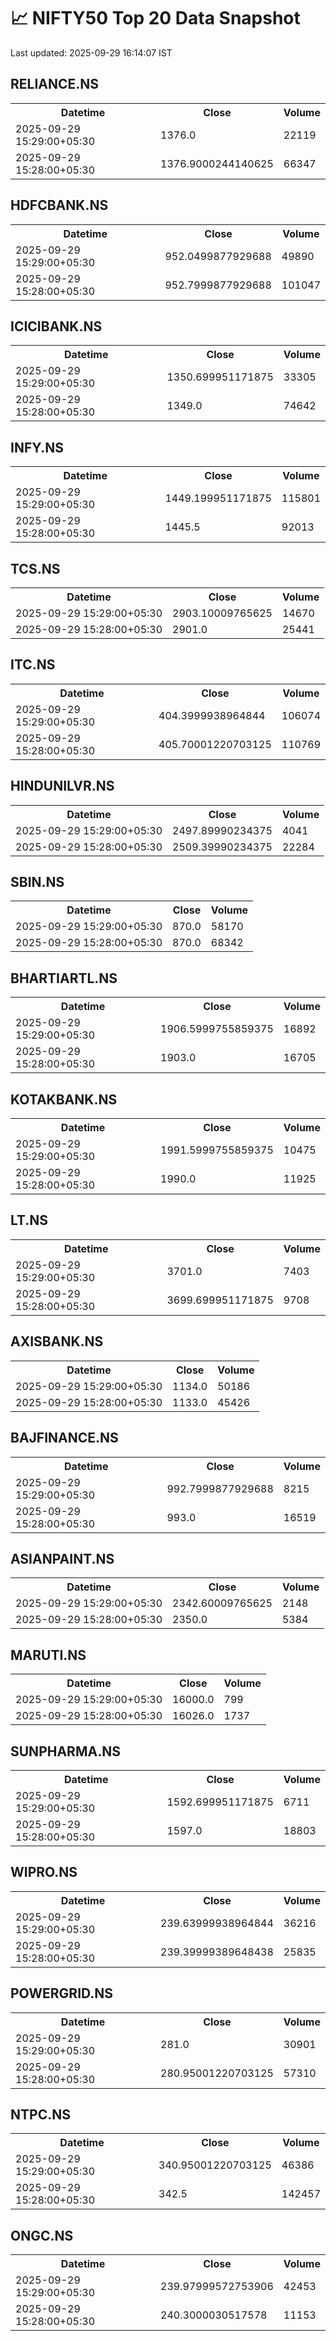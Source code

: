 # 📈 NIFTY50 Top 20 Data Snapshot

Last updated: 2025-09-29 16:14:07 IST

## RELIANCE.NS

<table>
  <tr><th>Datetime</th><th>Close</th><th>Volume</th></tr>
  <tr><td>2025-09-29 15:29:00+05:30</td><td>1376.0</td><td>22119</td></tr>
  <tr><td>2025-09-29 15:28:00+05:30</td><td>1376.9000244140625</td><td>66347</td></tr>
</table>

## HDFCBANK.NS

<table>
  <tr><th>Datetime</th><th>Close</th><th>Volume</th></tr>
  <tr><td>2025-09-29 15:29:00+05:30</td><td>952.0499877929688</td><td>49890</td></tr>
  <tr><td>2025-09-29 15:28:00+05:30</td><td>952.7999877929688</td><td>101047</td></tr>
</table>

## ICICIBANK.NS

<table>
  <tr><th>Datetime</th><th>Close</th><th>Volume</th></tr>
  <tr><td>2025-09-29 15:29:00+05:30</td><td>1350.699951171875</td><td>33305</td></tr>
  <tr><td>2025-09-29 15:28:00+05:30</td><td>1349.0</td><td>74642</td></tr>
</table>

## INFY.NS

<table>
  <tr><th>Datetime</th><th>Close</th><th>Volume</th></tr>
  <tr><td>2025-09-29 15:29:00+05:30</td><td>1449.199951171875</td><td>115801</td></tr>
  <tr><td>2025-09-29 15:28:00+05:30</td><td>1445.5</td><td>92013</td></tr>
</table>

## TCS.NS

<table>
  <tr><th>Datetime</th><th>Close</th><th>Volume</th></tr>
  <tr><td>2025-09-29 15:29:00+05:30</td><td>2903.10009765625</td><td>14670</td></tr>
  <tr><td>2025-09-29 15:28:00+05:30</td><td>2901.0</td><td>25441</td></tr>
</table>

## ITC.NS

<table>
  <tr><th>Datetime</th><th>Close</th><th>Volume</th></tr>
  <tr><td>2025-09-29 15:29:00+05:30</td><td>404.3999938964844</td><td>106074</td></tr>
  <tr><td>2025-09-29 15:28:00+05:30</td><td>405.70001220703125</td><td>110769</td></tr>
</table>

## HINDUNILVR.NS

<table>
  <tr><th>Datetime</th><th>Close</th><th>Volume</th></tr>
  <tr><td>2025-09-29 15:29:00+05:30</td><td>2497.89990234375</td><td>4041</td></tr>
  <tr><td>2025-09-29 15:28:00+05:30</td><td>2509.39990234375</td><td>22284</td></tr>
</table>

## SBIN.NS

<table>
  <tr><th>Datetime</th><th>Close</th><th>Volume</th></tr>
  <tr><td>2025-09-29 15:29:00+05:30</td><td>870.0</td><td>58170</td></tr>
  <tr><td>2025-09-29 15:28:00+05:30</td><td>870.0</td><td>68342</td></tr>
</table>

## BHARTIARTL.NS

<table>
  <tr><th>Datetime</th><th>Close</th><th>Volume</th></tr>
  <tr><td>2025-09-29 15:29:00+05:30</td><td>1906.5999755859375</td><td>16892</td></tr>
  <tr><td>2025-09-29 15:28:00+05:30</td><td>1903.0</td><td>16705</td></tr>
</table>

## KOTAKBANK.NS

<table>
  <tr><th>Datetime</th><th>Close</th><th>Volume</th></tr>
  <tr><td>2025-09-29 15:29:00+05:30</td><td>1991.5999755859375</td><td>10475</td></tr>
  <tr><td>2025-09-29 15:28:00+05:30</td><td>1990.0</td><td>11925</td></tr>
</table>

## LT.NS

<table>
  <tr><th>Datetime</th><th>Close</th><th>Volume</th></tr>
  <tr><td>2025-09-29 15:29:00+05:30</td><td>3701.0</td><td>7403</td></tr>
  <tr><td>2025-09-29 15:28:00+05:30</td><td>3699.699951171875</td><td>9708</td></tr>
</table>

## AXISBANK.NS

<table>
  <tr><th>Datetime</th><th>Close</th><th>Volume</th></tr>
  <tr><td>2025-09-29 15:29:00+05:30</td><td>1134.0</td><td>50186</td></tr>
  <tr><td>2025-09-29 15:28:00+05:30</td><td>1133.0</td><td>45426</td></tr>
</table>

## BAJFINANCE.NS

<table>
  <tr><th>Datetime</th><th>Close</th><th>Volume</th></tr>
  <tr><td>2025-09-29 15:29:00+05:30</td><td>992.7999877929688</td><td>8215</td></tr>
  <tr><td>2025-09-29 15:28:00+05:30</td><td>993.0</td><td>16519</td></tr>
</table>

## ASIANPAINT.NS

<table>
  <tr><th>Datetime</th><th>Close</th><th>Volume</th></tr>
  <tr><td>2025-09-29 15:29:00+05:30</td><td>2342.60009765625</td><td>2148</td></tr>
  <tr><td>2025-09-29 15:28:00+05:30</td><td>2350.0</td><td>5384</td></tr>
</table>

## MARUTI.NS

<table>
  <tr><th>Datetime</th><th>Close</th><th>Volume</th></tr>
  <tr><td>2025-09-29 15:29:00+05:30</td><td>16000.0</td><td>799</td></tr>
  <tr><td>2025-09-29 15:28:00+05:30</td><td>16026.0</td><td>1737</td></tr>
</table>

## SUNPHARMA.NS

<table>
  <tr><th>Datetime</th><th>Close</th><th>Volume</th></tr>
  <tr><td>2025-09-29 15:29:00+05:30</td><td>1592.699951171875</td><td>6711</td></tr>
  <tr><td>2025-09-29 15:28:00+05:30</td><td>1597.0</td><td>18803</td></tr>
</table>

## WIPRO.NS

<table>
  <tr><th>Datetime</th><th>Close</th><th>Volume</th></tr>
  <tr><td>2025-09-29 15:29:00+05:30</td><td>239.63999938964844</td><td>36216</td></tr>
  <tr><td>2025-09-29 15:28:00+05:30</td><td>239.39999389648438</td><td>25835</td></tr>
</table>

## POWERGRID.NS

<table>
  <tr><th>Datetime</th><th>Close</th><th>Volume</th></tr>
  <tr><td>2025-09-29 15:29:00+05:30</td><td>281.0</td><td>30901</td></tr>
  <tr><td>2025-09-29 15:28:00+05:30</td><td>280.95001220703125</td><td>57310</td></tr>
</table>

## NTPC.NS

<table>
  <tr><th>Datetime</th><th>Close</th><th>Volume</th></tr>
  <tr><td>2025-09-29 15:29:00+05:30</td><td>340.95001220703125</td><td>46386</td></tr>
  <tr><td>2025-09-29 15:28:00+05:30</td><td>342.5</td><td>142457</td></tr>
</table>

## ONGC.NS

<table>
  <tr><th>Datetime</th><th>Close</th><th>Volume</th></tr>
  <tr><td>2025-09-29 15:29:00+05:30</td><td>239.97999572753906</td><td>42453</td></tr>
  <tr><td>2025-09-29 15:28:00+05:30</td><td>240.3000030517578</td><td>11153</td></tr>
</table>

